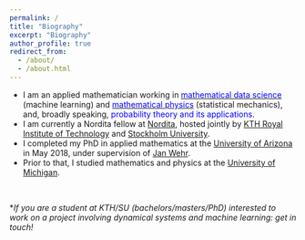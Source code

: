 ```yaml
---
permalink: /
title: "Biography"
excerpt: "Biography"
author_profile: true
redirect_from: 
  - /about/
  - /about.html
---
```


- I am an applied mathematician working in  [<font color="blue">mathematical data science</font>](https://www.onr.navy.mil/en/Science-Technology/Departments/Code-31/All-Programs/311-Mathematics-Computers-Research/mathematical-data-science) (machine learning) and [<font color="blue">mathematical physics</font>](https://ncatlab.org/nlab/show/mathematical+physics) (statistical mechanics), and, broadly speaking, <font color="blue">probability theory and its applications</font>. <br> 
- I am currently a Nordita fellow at <a href="https://www.nordita.org/">Nordita</a>, hosted jointly by <a href="https://www.kth.se/en">KTH Royal Institute of Technology</a> and <a href="https://www.su.se/">Stockholm University</a>. <br> 
- I completed my PhD in applied mathematics at the <a href="http://math.arizona.edu/">University of Arizona</a> in May 2018, under supervision of <a href="http://math.arizona.edu/~wehr/">Jan Wehr</a>.   <br> 
- Prior to that, I studied mathematics and physics at the <a href="https://umich.edu/">University of Michigan</a>. <br> 
<br> 

*<i>If you are a student at KTH/SU (bachelors/masters/PhD) interested to work on a project involving dynamical systems and machine learning: get in touch!</i>











